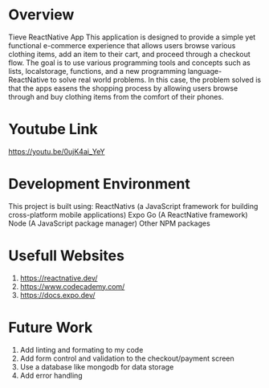 # Overview
Tieve ReactNative App
This application is designed to provide a simple yet functional e-commerce experience that allows users browse various clothing items, add an item to their cart, and proceed through a checkout flow. The goal is to use various programming tools and concepts such as lists, localstorage, functions, and a new programming language-ReactNative to solve real world problems. In this case, the problem solved is that the apps easens the shopping process by allowing users browse through and buy clothing items from the comfort of their phones.

# Youtube Link
https://youtu.be/0ujK4ai_YeY

# Development Environment
This project is built using:
ReactNativs (a JavaScript framework for building cross-platform mobile applications) 
Expo Go (A ReactNative framework)
Node (A JavaScript package manager)
Other NPM packages 

# Usefull Websites
1. https://reactnative.dev/
2. https://www.codecademy.com/
3. https://docs.expo.dev/


# Future Work
1. Add linting and formating to my code
2. Add form control and validation to the checkout/payment screen
3. Use a database like mongodb for data storage
4. Add error handling
